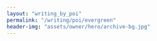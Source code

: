 ```yaml
---
layout: "writing_by_poi"
permalink: "/writing/poi/evergreen"
header-img: "assets/owner/hero/archive-bg.jpg"
---
```

